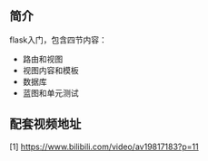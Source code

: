 ## 简介
flask入门，包含四节内容：
* 路由和视图
* 视图内容和模板
* 数据库
* 蓝图和单元测试

## 配套视频地址

[1] https://www.bilibili.com/video/av19817183?p=11
